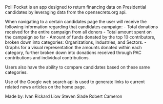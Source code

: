 Poli Pocket is an app designed to return financing data on Presidential candidates by leveraging data from the opensecrets.org api.

When navigating to a certain candidates page the user will receive the following information regarding that candidates campaign:
      - Total donations received for the entire campaign from all donors
      - Total amount spent on the campaign so far
      - Amount of funds donated by the top 10 contributors, broken down into categories: Organizations, Industries, and Sectors.
      - Graphs for a visual representation the amounts donated within each category, further broken down into donations received through PAC contributions and individual contributions. 

Users also have the ability to compare candidates based on these same categories.

Use of the Google web search api is used to generate links to current related news articles on the home page.




Made by:
Ivan Rickard Liow
Steven Slade
Robert Cameron


